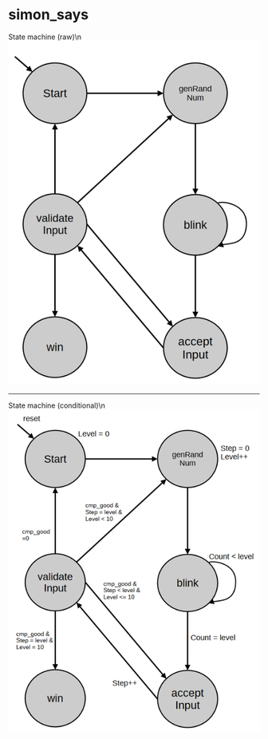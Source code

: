 # simon_says
State machine (raw)\n
![alt text](https://github.com/F2507/simon_says/blob/main/images/simonSays_fsm.png)

--------------------------------------

State machine (conditional)\n
![alt text](https://github.com/F2507/simon_says/blob/main/images/simonSays_fsm_2.png)
